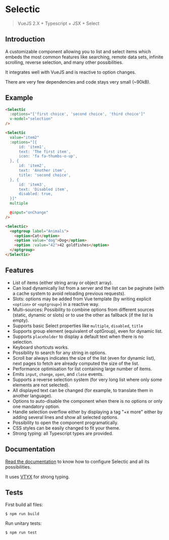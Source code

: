 # Selectic

> VueJS 2.X + Typescript + JSX + Select


## Introduction

A customizable component allowing you to list and select items which embeds
the most common features like searching, remote data sets, infinite scrolling,
reverse selection, and many other possibilities.

It integrates well with VueJS and is reactive to option changes.

There are very few dependencies and code stays very small (~90kB).

## Example

```html
<Selectic
  :options="['first choice', 'second choice', 'third choice']"
  v-model="selection"
/>

<Selectic
  value="item2"
  :options="[{
      id: 'item1',
      text: 'The first item',
      icon: 'fa fa-thumbs-o-up',
  }, {
      id: 'item2',
      text: 'Another item',
      title: 'second choice',
  }, {
      id: 'item3',
      text: 'Disabled item',
      disabled: true,
  }]"
  multiple

  @input="onChange"
/>

<Selectic>
  <optgroup label="Animals">
    <option>Cat</option>
    <option value="dog">Dog</option>
    <option :value="42">42 goldfishes</option>
  </optgroup>
</Selectic>
```

## Features

* List of items (either string array or object array).
* Can load dynamically list from a server and the list can be paginate (with a
  cache system to avoid reloading previous requests).
* Slots: options may be added from Vue template (by writing explicit `<option>` or `<optgroup>`) in a reactive way.
* Multi-sources: Possibility to combine options from different sources (static, dynamic or slots) or to use the other as fallback (if the list is empty).
* Supports basic Select properties like `multiple`, `disabled`, `title`
* Supports group element (equivalent of optGroup), even for dynamic list.
* Supports `placeholder` to display a default text when there is no selection.
* Keyboard shortcuts works.
* Possibility to search for any string in options.
* Scroll bar always indicates the size of the list (even for dynamic list),
  next pages to fetch are already computed the size of the list.
* Performance optimisation for list containing large number of items.
* Emits `input`, `change`, `open`, and `close` events.
* Supports a reverse selection system (for very long list where only some
  elements are not selected).
* All displayed text can be changed (for example, to translate them in another
  language).
* Options to auto-disable the component when there is no options or only one
  mandatory option.
* Handle selection overflow either by displaying a tag "+x more" either by adding several lines and show all selected options.
* Possibility to open the component programatically.
* CSS styles can be easily changed to fit your theme.
* Strong typing: all Typescript types are provided.

## Documentation

[Read the documentation](./doc/main.md) to know how to configure Selectic and all its possibilities.

It uses [VTYX](https://github.com/Intersec/vtyx) for strong typing.

## Tests

First build all files:
```console
$ npm run build
```

Run unitary tests:
```console
$ npm run test
```

